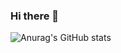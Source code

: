 ### Hi there 👋
![Anurag's GitHub stats](https://github-readme-stats.vercel.app/api?username=Izdiharomer&show_icons=true&theme=radical)

<!--
**Izdiharomer/Izdiharomer** is a ✨ _special_ ✨ repository because its `README.md` (this file) appears on your GitHub profile.

Here are some ideas to get you started:

- 🔭 I’m currently working on ...
- 🌱 I’m currently learning ...
- 👯 I’m looking to collaborate on ...
- 🤔 I’m looking for help with ...
- 💬 Ask me about ...
- 📫 How to reach me: ...
- 😄 Pronouns: ...
- ⚡ Fun fact: ...
-->
